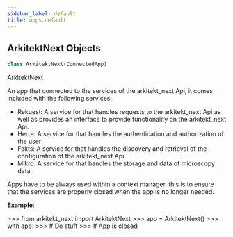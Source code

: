 ```yaml
---
sidebar_label: default
title: apps.default
---
```


## ArkitektNext Objects

```python
class ArkitektNext(ConnectedApp)
```

ArkitektNext

An app that connected to the services of the arkitekt_next Api,
it comes included with the following services:

- Rekuest: A service for that handles requests to the arkitekt_next Api as well as provides an interface to provide functionality on the arkitekt_next Api.
- Herre: A service for that handles the authentication and authorization of the user
- Fakts: A service for that handles the discovery and retrieval of the configuration of the arkitekt_next Api
- Mikro: A service for that handles the storage and data of microscopy data

Apps have to be always used within a context manager, this is to ensure that the services are properly closed when the app is no longer needed.

**Example**:

  &gt;&gt;&gt; from arkitekt_next import ArkitektNext
  &gt;&gt;&gt; app = ArkitektNext()
  &gt;&gt;&gt; with app:
  &gt;&gt;&gt;     # Do stuff
  &gt;&gt;&gt; # App is closed

